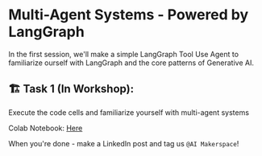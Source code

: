 # Multi-Agent Systems - Powered by LangGraph

In the first session, we'll make a simple LangGraph Tool Use Agent to familiarize ourself with LangGraph and the core patterns of Generative AI.

## 🏗️ Task 1 (In Workshop):

Execute the code cells and familiarize yourself with multi-agent systems 

Colab Notebook: [Here](https://colab.research.google.com/drive/1HpxEFs_XUnpZ6iNRfWmMUN0-6j3mM7nO?usp=sharing)

When you're done - make a LinkedIn post and tag us `@AI Makerspace`!
